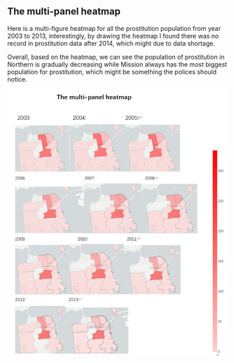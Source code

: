 ## The multi-panel heatmap
Here is a multi-figure heatmap for all the prostitution population from year 2003 to 2013, interestingly, by drawing the heatmap I found there was no record in prostitution data after 2014, which might due to data shortage.

Overall, based on the heatmap, we can see the population of prostitution in Northern is gradually decreasing while Mission always has the most biggest population for prostitution, which might be something the polices should notice.

![cannot load the pic now](docs/1.PNG)

